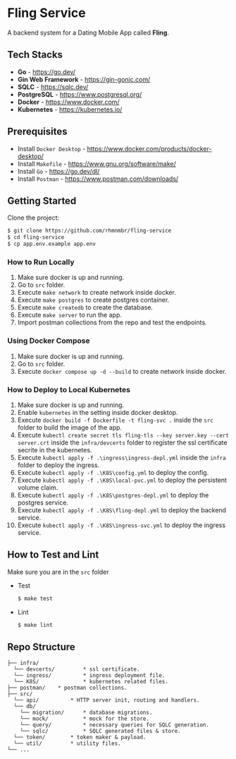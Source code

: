 # Fling Service

A backend system for a Dating Mobile App called **Fling**.


## Tech Stacks

- **Go** - <https://go.dev/>
- **Gin Web Framework** - <https://gin-gonic.com/>
- **SQLC** - <https://sqlc.dev/>
- **PostgreSQL** - <https://www.postgresql.org/>
- **Docker** - <https://www.docker.com/>
- **Kubernetes** - <https://kubernetes.io/>


## Prerequisites

- Install `Docker Desktop` - https://www.docker.com/products/docker-desktop/
- Install `Makefile` -  https://www.gnu.org/software/make/
- Install `Go` - https://go.dev/dl/
- Install `Postman` - https://www.postman.com/downloads/

## Getting Started

Clone the project:

```bash
$ git clone https://github.com/rhmnmbr/fling-service
$ cd fling-service
$ cp app.env.example app.env
```

### How to Run Locally

1. Make sure docker is up and running.
2. Go to `src` folder.
3. Execute `make network` to create network inside docker.
4. Execute `make postgres` to create postgres container.
5. Execute `make createdb` to create the database.
6. Execute `make server` to run the app.
7. Import postman collections from the repo and test the endpoints.

### Using Docker Compose

1. Make sure docker is up and running.
2. Go to `src` folder.
3. Execute `docker compose up -d --build` to create network inside docker.

### How to Deploy to Local Kubernetes

1. Make sure docker is up and running.
2. Enable `kubernetes` in the setting inside docker desktop.
3. Execute `docker build -f Dockerfile -t fling-svc .` inside the `src` folder to build the image of the app.
4. Execute `kubectl create secret tls fling-tls --key server.key --cert server.crt` inside the `infra/devcerts` folder to register the ssl certificate secrite in the kubernetes.
5. Execute `kubectl apply -f .\ingress\ingress-depl.yml` inside the `infra` folder to deploy the ingress.
6. Execute `kubectl apply -f .\K8S\config.yml` to deploy the config.
7. Execute `kubectl apply -f .\K8S\local-pvc.yml` to deploy the persistent volume claim.
8. Execute `kubectl apply -f .\K8S\postgres-depl.yml` to deploy the postgres service.
9. Execute `kubectl apply -f .\K8S\fling-depl.yml` to deploy the backend service.
10. Execute `kubectl apply -f .\K8S\ingress-svc.yml` to deploy the ingress service.

## How to Test and Lint

Make sure you are in the `src` folder

- Test

  ```bash
  $ make test
  ```

- Lint

  ```bash
  $ make lint
  ```


## Repo Structure

```
├── infra/
  └── devcerts/         * ssl certificate.
  └── ingress/          * ingress deployment file.
  └── K8S/              * kubernetes related files.
├── postman/    * postman collections.
├── src/
  └── api/          * HTTP server init, routing and handlers.
  └── db/
    └── migration/      * database migrations.
    └── mock/           * mock for the store.
    └── query/          * necessary queries for SQLC generation.
    └── sqlc/           * SQLC generated files & store.
  └── token/        * token maker & payload.
  └── util/         * utility files.
└── ...
```
